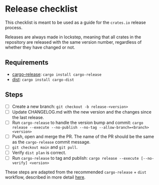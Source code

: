# Release checklist

This checklist is meant to be used as a guide for the `crates.io` release process.

Releases are always made in lockstep, meaning that all crates in the repository
are released with the same version number, regardless of whether they have
changed or not.

## Requirements

- [cargo-release](https://github.com/crate-ci/cargo-release): `cargo install cargo-release`
- [dist](https://github.com/axodotdev/cargo-dist): `cargo install cargo-dist`

## Steps

- [ ] Create a new branch: `git checkout -b release-<version>`
- [ ] Update CHANGELOG.md with the new version and the changes since the last release.
- [ ] Run `cargo-release` to handle the version bump and commit: `cargo release --execute --no-publish --no-tag --allow-branch=<branch> <version>`
- [ ] Push, open and merge the PR. The name of the PR should be the same as the `cargo-release` commit message.
- [ ] `git checkout main` and `git pull`.
- [ ] Verify `dist plan` is correct.
- [ ] Run `cargo-release` to tag and publish: `cargo release --execute [--no-verify] <version>`

These steps are adapted from the recommended `cargo-release` + `dist` workflow, described in more detail [here](https://opensource.axo.dev/cargo-dist/book/workspaces/cargo-release-guide.html#using-cargo-release-with-pull-requests).
